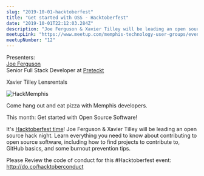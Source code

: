 ```yaml
---
slug: "2019-10-01-hacktoberfest"
title: "Get started with OSS - Hacktoberfest"
date: "2019-10-01T22:12:03.284Z"
description: "Joe Ferguson & Xavier Tilley will be leading an open source hack night. Learn everything you need to know about contributing to open source software, including how to find projects to contribute to, GitHub basics, and some burnout prevention tips."
meetupLink: "https://www.meetup.com/memphis-technology-user-groups/events/hxxpfqyznbcb/"
meetupNumber: "12"
---
```


Presenters:  
[Joe Ferguson](https://joeferguson.me/)  
Senior Full Stack Developer at [Preteckt](https://www.preteckt.com/)

Xavier Tilley
Lensrentals

![HackMemphis](2019-10-01-hacktoberfest.png)

Come hang out and eat pizza with Memphis developers.

This month: Get started with Open Source Software!

It's [Hacktoberfest time](https://hacktoberfest.digitalocean.com)! Joe Ferguson & Xavier Tilley will be leading an open source hack night. Learn everything you need to know about contributing to open source software, including how to find projects to contribute to, GitHub basics, and some burnout prevention tips.

Please Review the code of conduct for this #Hacktoberfest event: http://do.co/hacktoberconduct
